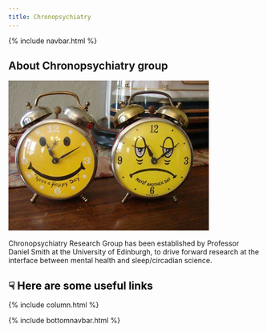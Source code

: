 ```yaml
---
title: Chronopsychiatry
---
```

{% include navbar.html %}

## About Chronopsychiatry group

![wellcome graphic](happy-sad-clock.jpg)

Chronopsychiatry Research Group has been established by Professor Daniel Smith at the University of Edinburgh, to drive forward research at the interface between mental health and sleep/circadian science.


## <span style="color: black;"> <span>&#9759;</span> Here are some useful links </span>

{% include column.html %}



{% include bottomnavbar.html %}


